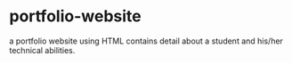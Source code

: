 # portfolio-website
a portfolio website using HTML contains detail about a student and  his/her technical abilities.

